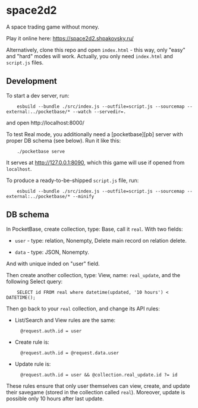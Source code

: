 space2d2
========

A space trading game without money.

Play it online here: <https://space2d2.shpakovsky.ru/>

Alternatively, clone this repo and open `index.html` -
this way, only "easy" and "hard" modes will work.
Actually, you only need `index.html` and `script.js` files.

Development
-----------

To start a dev server, run:

        esbuild --bundle ./src/index.js --outfile=script.js --sourcemap --external:../pocketbase/* --watch --servedir=.

and open http://localhost:8000/

To test Real mode, you additionally need a [pocketbase][pb] server with proper DB schema (see below). Run it like this:

        ./pocketbase serve

It serves at http://127.0.0.1:8090, which this game will use if opened from `localhost`.

To produce a ready-to-be-shipped `script.js` file, run:

        esbuild --bundle ./src/index.js --outfile=script.js --sourcemap --external:../pocketbase/* --minify

DB schema
---------

In PocketBase, create collection, type: Base, call it `real`. With two fields:

* `user` - type: relation, Nonempty, Delete main record on relation delete.

* `data` - type: JSON, Nonempty.

And with unique inded on "user" field.

Then create another collection, type: View, name: `real_update`, and the following Select query:

        SELECT id FROM real where datetime(updated, '10 hours') < DATETIME();

Then go back to your `real` collection, and change its API rules:

* List/Search and View rules are the same:

        @request.auth.id = user

* Create rule is:

        @request.auth.id = @request.data.user

* Update rule is:

        @request.auth.id = user && @collection.real_update.id ?= id

These rules ensure that only user themselves can view, create, and update their savegame (stored in the collection called `real`).
Moreover, update is possible only 10 hours after last update.